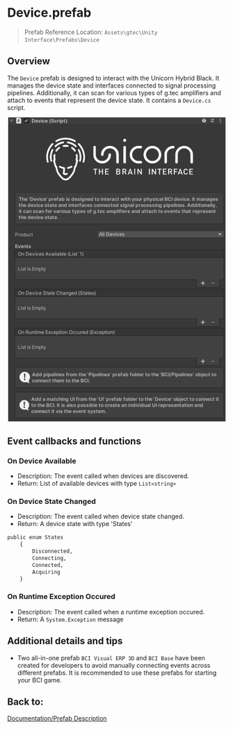 # Device.prefab
> Prefab Reference Location: `Assets\gtec\Unity Interface\Prefabs\Device`

## Overview
The `Device` prefab is designed to interact with the Unicorn Hybrid Black. It manages the device state and interfaces connected to signal processing pipelines. Additionally, it can scan for various types of g.tec amplifiers and attach to events that represent the device state. It contains a `Device.cs` script.

<p align="center">
<img src="../Img/DeviceScreenShot.png" alt="drawing" width="500"/><br/>
</p>

## Event callbacks and functions

### On Device Available
- Description: The event called when devices are discovered.
- Return: List of available devices with type `List<string>`

### On Device State Changed
- Description: The event called when device state changed.
- Return: A device state with type 'States'

```CSharp
public enum States
    {
        Disconnected,
        Connecting,
        Connected,
        Acquiring
    }
```

### On Runtime Exception Occured
- Description: The event called when a runtime exception occured.
- Return: A `System.Exception` message

## Additional details and tips
- Two all-in-one prefab `BCI Visual ERP 3D` and `BCI Base` have been created for developers to avoid manually connecting events across different prefabs. It is recommended to use these prefabs for starting your BCI game.

## Back to:
[Documentation/Prefab Description](/tutorial/Documentation.md/#prefab-descriptions)